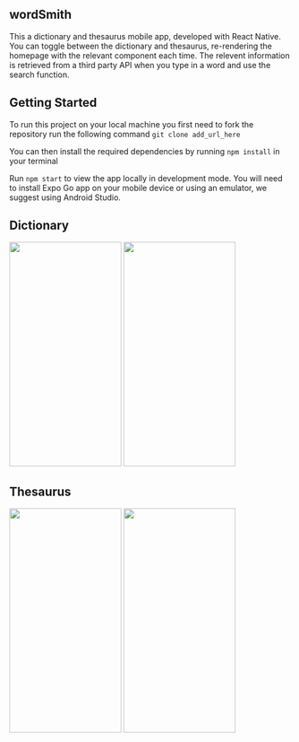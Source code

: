 ## wordSmith

This a dictionary and thesaurus mobile app, developed with React Native. You can toggle between the dictionary and thesaurus, re-rendering the homepage with the relevant component each time. The relevent information is retrieved from a third party API when you type in a word and use the search function.

## Getting Started

To run this project on your local machine you first need to fork the repository run the following command `git clone add_url_here`

You can then install the required dependencies by running `npm install` in your terminal

Run `npm start` to view the app locally in development mode. You will need to install Expo Go app on your mobile device or using an emulator, we suggest using Android Studio.

## Dictionary

<p float="left">
<img src="https://user-images.githubusercontent.com/118311279/227164300-8dc0659b-aee1-4460-aa2f-2a5a5bd6fe92.PNG" width="200" height="400">
<img src="https://user-images.githubusercontent.com/118311279/227164564-ababce45-95f5-4c0b-9d21-a1e35f47b70d.PNG" width="200" height="400">
</p>

## Thesaurus

<p float="left">
<img src="https://user-images.githubusercontent.com/118311279/227164751-d22f28cc-0b0d-4d05-a69d-c3128be1fd16.PNG" width="200" height="400">
<img src="https://user-images.githubusercontent.com/118311279/227164845-09d2d068-231c-4f20-8be3-315e7c833ff5.PNG" width="200" height="400">
</p>
